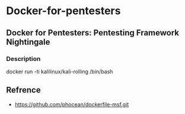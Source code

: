 # Docker-for-pentesters
## Docker for Pentesters: Pentesting Framework Nightingale

### Description

docker run -ti kalilinux/kali-rolling /bin/bash



## Refrence 
- https://github.com/phocean/dockerfile-msf.git